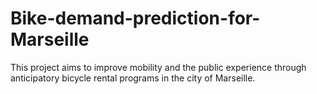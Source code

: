 # Bike-demand-prediction-for-Marseille
This project aims to improve mobility and the public experience through anticipatory bicycle rental programs in the city of Marseille.
